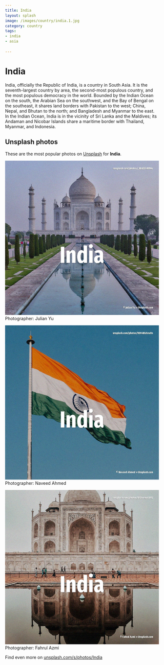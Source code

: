 ```yaml
---
title: India
layout: splash
image: /images/country/india.1.jpg
category: country
tags:
- india
- asia

---
```

# India

India, officially the Republic of India, is a country in South Asia. It is the seventh-largest country by area, the second-most populous country, and the most populous  democracy in the world. Bounded by the Indian Ocean on the south, the Arabian Sea on the southwest, and the Bay of Bengal  on the southeast, it shares land borders with Pakistan to the west; China, Nepal, and Bhutan to the  north; and Bangladesh and Myanmar to the east. In the Indian Ocean, India is in the vicinity of Sri Lanka and the Maldives; its Andaman and  Nicobar Islands share a maritime border with Thailand, Myanmar, and Indonesia.  

 
## Unsplash photos
These are the most popular photos on [Unsplash](https://unsplash.com) for **India**.
 
![India](/images/country/india.1.jpg)
Photographer:  Julian Yu
 
![India](/images/country/india.2.jpg)
Photographer:  Naveed Ahmed
 
![India](/images/country/india.3.jpg)
Photographer:  Fahrul Azmi
 
Find even more on [unsplash.com/s/photos/India](https://unsplash.com/s/photos/India)
 
